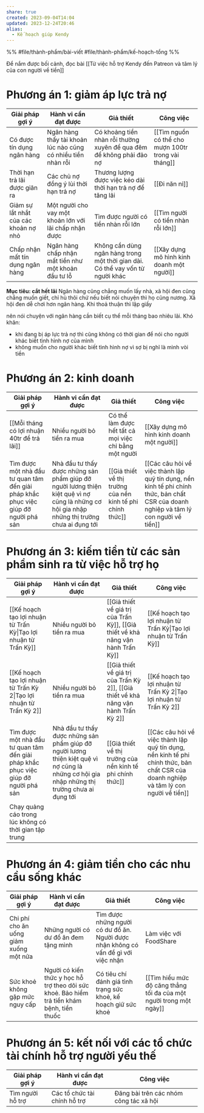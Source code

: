 ```yaml
---
share: true
created: 2023-09-04T14:04
updated: 2023-12-24T20:46
alias:
  - Kế hoạch giúp Kendy
---
```

%%
#file/thành-phẩm/bài-viết 
#file/thành-phẩm/kế-hoạch-tổng
%%

Để nắm được bối cảnh, đọc bài [[Từ việc hỗ trợ Kendy đến Patreon và tâm lý của con người về tiền]]

# Phương án 1: giảm áp lực trả nợ
| Giải pháp gợi ý                       | Hành vi cần đạt được                                         | Giả thiết                                                                      | Công việc                                           |
| ------------------------------------- | ------------------------------------------------------------ | ------------------------------------------------------------------------------ | --------------------------------------------------- |
| Có được tín dụng ngân hàng            | Ngân hàng thấy tài khoản lúc nào cũng có nhiều tiền nhàn rỗi | Có khoảng tiền nhàn rỗi thường xuyên để qua đêm để không phải đảo nợ           | [[Tìm nguồn có thể cho mượn 100tr trong vài tháng]] |
| Thời hạn trả lãi được giãn ra         | Các chủ nợ đồng ý lùi thời hạn trả nợ                        | Thương lượng được việc kéo dài thời hạn trả nợ để tăng lãi                     | [[Đi năn nỉ]]                                       |
| Giảm sự lắt nhắt của các khoản nợ nhỏ | Một người cho vay một khoản lớn với lãi chấp nhận được       | Tìm được người có tiền nhàn rỗi lớn                                            | [[Tìm người có tiền nhàn rỗi lớn]]                  |
| Chấp nhận mất tín dụng ngân hàng      | Ngân hàng chấp nhận mất tiền như một khoản đầu tư lỗ         | Không cần dùng ngân hàng trong một thời gian dài. Có thể vay vốn từ người khác | [[Xây dựng mô hình kinh doanh một người]]           |

**Mục tiêu: cắt hết lãi**
Ngân hàng cũng chẳng muốn lấy nhà, xã hội đen cũng chẳng muốn giết, chỉ hù thôi chứ nếu biết nói chuyện thì họ cũng nương. Xã hội đen dễ chơi hơn ngân hàng. Khi thoả thuận thì lập giấy

nên nói chuyện với ngân hàng
cần biết cụ thể mỗi tháng bao nhiêu lãi. Khó khăn: 
- khi đang bị áp lực trả nợ thì cũng không có thời gian để nói cho người khác biết tình hình nợ của mình 
- không muốn cho người khác biết tình hình nợ vì sợ bị nghĩ là mình vòi tiền

# Phương án 2: kinh doanh
| Giải pháp gợi ý                                                                     | Hành vi cần đạt được                                                                                                                         | Giả thiết                                                  | Công việc                                                                        |
| ----------------------------------------------------------------------------------- | -------------------------------------------------------------------------------------------------------------------------------------------- | ---------------------------------------------------------- | -------------------------------------------------------------------------------- |
| [[Mỗi tháng có lợi nhuận 40tr để trả lãi]]                                          | Nhiều người bỏ tiền ra mua                                                                                                                   | Có thể làm được hết tất cả mọi việc chỉ bằng một người     | [[Xây dựng mô hình kinh doanh một người]]                                        |
| Tìm được một nhà đầu tư quan tâm đến giải pháp khắc phục việc giúp đỡ người phá sản | Nhà đầu tư thấy được những sản phẩm giúp đỡ người lương thiện kiệt quệ vì nợ cũng là những cơ hội gia nhập những thị trường chưa ai đụng tới | [[Giả thiết về thị trường của nền kinh tế phi chính thức]] | [[Các câu hỏi về việc thành lập quỹ tín dụng, nền kinh tế phi chính thức, bản chất CSR của doanh nghiệp và tâm lý con người về tiền]] |

# Phương án 3: kiếm tiền từ các sản phẩm sinh ra từ việc hỗ trợ họ
| Giải pháp gợi ý                                                                     | Hành vi cần đạt được                                                                                                                         | Giả thiết                                                                            | Công việc                                                                                                                             |
| ----------------------------------------------------------------------------------- | -------------------------------------------------------------------------------------------------------------------------------------------- | ------------------------------------------------------------------------------------ | ------------------------------------------------------------------------------------------------------------------------------------- |
| [[Kế hoạch tạo lợi nhuận từ Trấn Kỳ\|Tạo lợi nhuận từ Trấn Kỳ]]                     | Nhiều người bỏ tiền ra mua                                                                                                                   | [[Giả thiết về giá trị của Trấn Kỳ]], [[Giả thiết về khả năng vận hành Trấn Kỳ]]     | [[Kế hoạch tạo lợi nhuận từ Trấn Kỳ\|Tạo lợi nhuận từ Trấn Kỳ]]                                                                       |
| [[Kế hoạch tạo lợi nhuận từ Trấn Kỳ 2\|Tạo lợi nhuận từ Trấn Kỳ 2]]                 | Nhiều người bỏ tiền ra mua                                                                                                                   | [[Giả thiết về giá trị của Trấn Kỳ 2]], [[Giả thiết về khả năng vận hành Trấn Kỳ 2]] | [[Kế hoạch tạo lợi nhuận từ Trấn Kỳ 2\|Tạo lợi nhuận từ Trấn Kỳ 2]]                                                                   |
| Tìm được một nhà đầu tư quan tâm đến giải pháp khắc phục việc giúp đỡ người phá sản | Nhà đầu tư thấy được những sản phẩm giúp đỡ người lương thiện kiệt quệ vì nợ cũng là những cơ hội gia nhập những thị trường chưa ai đụng tới | [[Giả thiết về thị trường của nền kinh tế phi chính thức]]                           | [[Các câu hỏi về việc thành lập quỹ tín dụng, nền kinh tế phi chính thức, bản chất CSR của doanh nghiệp và tâm lý con người về tiền]] |
| Chạy quảng cáo trong lúc không có thời gian tập trung                               |                                                                                                                                              |                                                                                      |                                                                                                                                       |
# Phương án 4: giảm tiền cho các nhu cầu sống khác
| Giải pháp gợi ý                        | Hành vi cần đạt được                                                                       | Giả thiết                                                                          | Công việc                                                          |
| -------------------------------------- | ------------------------------------------------------------------------------------------ | ---------------------------------------------------------------------------------- | ------------------------------------------------------------------ |
| Chi phí cho ăn uống giảm xuống một nửa | Những người có dư đồ ăn đem tặng mình                                                      | Tìm được những người có dư đồ ăn. Người được nhận không có vấn đề gì với việc nhận | Làm việc với FoodShare                                             |
| Sức khoẻ không gặp mức nguy cấp        | Người có kiến thức y học hỗ trợ theo dõi sức khoẻ. Bảo hiểm trả tiền khám bệnh, tiền thuốc | Có tiêu chí đánh giá tình trạng sức khoẻ, kế hoạch giữ sức khoẻ                    | [[Tìm hiểu mức độ căng thẳng tối đa của một người trong một ngày]] |

# Phương án 5: kết nối với các tổ chức tài chính hỗ trợ người yếu thế
| Giải pháp gợi ý  | Hành vi cần đạt được         | Công việc                                                                        |
| ---------------- | ---------------------------- | -------------------------------------------------------------------------------- |
| Tìm người hỗ trợ | Các tổ chức tài chính hỗ trợ |  Đăng bài trên các nhóm công tác xã hội|
